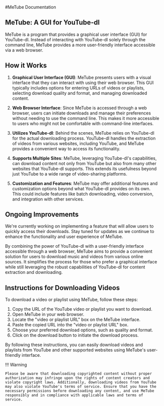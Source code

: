 #MeTube Documentation

## MeTube: A GUI for YouTube-dl

MeTube is a program that provides a graphical user interface (GUI) for YouTube-dl. Instead of interacting with YouTube-dl solely through the command line, MeTube provides a more user-friendly interface accessible via a web browser.

## How it Works

1. **Graphical User Interface (GUI)**: MeTube presents users with a visual interface that they can interact with using their web browser. This GUI typically includes options for entering URLs of videos or playlists, selecting download quality and format, and managing downloaded content.

2. **Web Browser Interface**: Since MeTube is accessed through a web browser, users can initiate downloads and manage their preferences without needing to use the command line. This makes it more accessible to users who might not be comfortable with command-line interfaces.

3. **Utilizes YouTube-dl**: Behind the scenes, MeTube relies on YouTube-dl for the actual downloading process. YouTube-dl handles the extraction of videos from various websites, including YouTube, and MeTube provides a convenient way to access its functionality.

4. **Supports Multiple Sites**: MeTube, leveraging YouTube-dl's capabilities, can download content not only from YouTube but also from many other websites that YouTube-dl supports. This extends its usefulness beyond just YouTube to a wide range of video-sharing platforms.

5. **Customization and Features**: MeTube may offer additional features and customization options beyond what YouTube-dl provides on its own. This could include features like batch downloading, video conversion, and integration with other services.

## Ongoing Improvements

We're currently working on implementing a feature that will allow users to quickly access their downloads. Stay tuned for updates as we continue to enhance the functionality and user experience of MeTube.

By combining the power of YouTube-dl with a user-friendly interface accessible through a web browser, MeTube aims to provide a convenient solution for users to download music and videos from various online sources. It simplifies the process for those who prefer a graphical interface while still leveraging the robust capabilities of YouTube-dl for content extraction and downloading.

## Instructions for Downloading Videos

To download a video or playlist using MeTube, follow these steps:

1. Copy the URL of the YouTube video or playlist you want to download.
2. Open MeTube in your web browser.
3. Locate the "video or playlist URL" box on the MeTube interface.
4. Paste the copied URL into the "video or playlist URL" box.
5. Choose your preferred download options, such as quality and format.
6. Click on the download button to initiate the download process.

By following these instructions, you can easily download videos and playlists from YouTube and other supported websites using MeTube's user-friendly interface.

!!! Warning 
	
	Please be aware that downloading copyrighted content without proper authorization may infringe upon the rights of content creators and violate copyright laws. Additionally, downloading videos from YouTube may also violate YouTube's terms of service. Ensure that you have the necessary permissions before downloading any content, and use MeTube responsibly and in compliance with applicable laws and terms of service.
